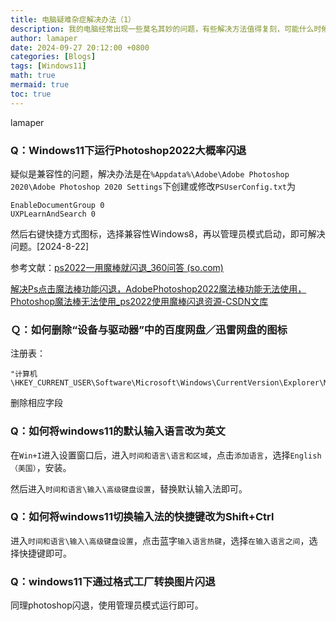```yaml
---
title: 电脑疑难杂症解决办法（1）
description: 我的电脑经常出现一些莫名其妙的问题，有些解决方法值得复刻，可能什么时候就会用到，特意记录一下
author: lamaper
date: 2024-09-27 20:12:00 +0800
categories: [Blogs]
tags: [Windows11]
math: true
mermaid: true
toc: true
---
```

lamaper

### Q：Windows11下运行Photoshop2022大概率闪退

疑似是兼容性的问题，解决办法是在`%Appdata%\Adobe\Adobe Photoshop 2020\Adobe Photoshop 2020 Settings`下创建或修改`PSUserConfig.txt`为

``````
EnableDocumentGroup 0
UXPLearnAndSearch 0
``````

然后右键快捷方式图标，选择兼容性Windows8，再以管理员模式启动，即可解决问题。[2024-8-22]

参考文献：[ps2022一用魔棒就闪退_360问答 (so.com)](https://wenda.so.com/q/1677315181211439)

[解决Ps点击魔法棒功能闪退，AdobePhotoshop2022魔法棒功能无法使用，Photoshop魔法棒无法使用_ps2022使用魔棒闪退资源-CSDN文库](https://download.csdn.net/download/lanbingwang/89080951?utm_source=bbsseo)

### Ｑ：如何删除“设备与驱动器”中的百度网盘／迅雷网盘的图标

注册表：

```
"计算机\HKEY_CURRENT_USER\Software\Microsoft\Windows\CurrentVersion\Explorer\MyComputer\NameSpace\"
```

删除相应字段

### Q：如何将windows11的默认输入语言改为英文

在`Win+I`进入设置窗口后，进入`时间和语言\语言和区域`，点击`添加语言`，选择`English（美国）`，安装。

然后进入`时间和语言\输入\高级键盘设置`，替换默认输入法即可。

### Q：如何将windows11切换输入法的快捷键改为Shift+Ctrl

进入`时间和语言\输入\高级键盘设置`，点击蓝字`输入语言热键`，选择`在输入语言之间`，选择快捷键即可。

### Q：windows11下通过格式工厂转换图片闪退

同理photoshop闪退，使用管理员模式运行即可。